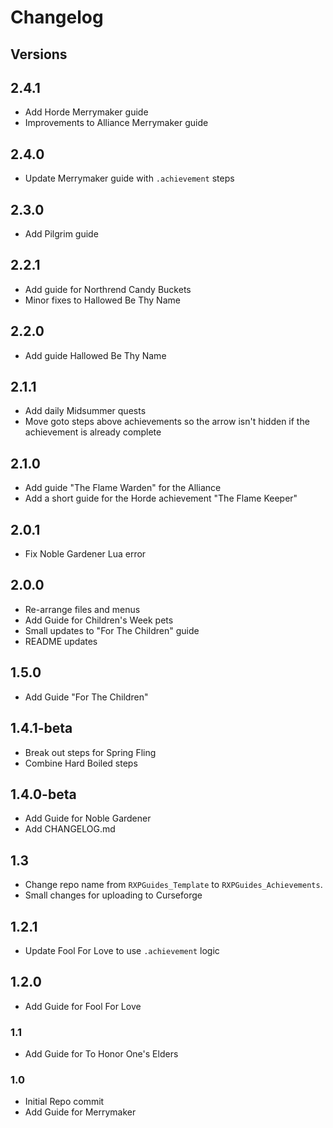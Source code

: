 # Changelog

## Versions

## 2.4.1
- Add Horde Merrymaker guide
- Improvements to Alliance Merrymaker guide

## 2.4.0
- Update Merrymaker guide with `.achievement` steps

## 2.3.0
- Add Pilgrim guide

## 2.2.1
- Add guide for Northrend Candy Buckets
- Minor fixes to Hallowed Be Thy Name

## 2.2.0
- Add guide Hallowed Be Thy Name

## 2.1.1
- Add daily Midsummer quests
- Move goto steps above achievements so the arrow isn't hidden if the achievement is already complete

## 2.1.0
- Add guide "The Flame Warden" for the Alliance
- Add a short guide for the Horde achievement "The Flame Keeper"

## 2.0.1
- Fix Noble Gardener Lua error

## 2.0.0
- Re-arrange files and menus
- Add Guide for Children's Week pets
- Small updates to "For The Children" guide
- README updates

## 1.5.0
- Add Guide "For The Children"

## 1.4.1-beta
- Break out steps for Spring Fling
- Combine Hard Boiled steps

## 1.4.0-beta
- Add Guide for Noble Gardener
- Add CHANGELOG.md

## 1.3
- Change repo name from `RXPGuides_Template` to `RXPGuides_Achievements`.
- Small changes for uploading to Curseforge

## 1.2.1
- Update Fool For Love to use `.achievement` logic

## 1.2.0
- Add Guide for Fool For Love

### 1.1
- Add Guide for To Honor One's Elders

### 1.0
- Initial Repo commit
- Add Guide for Merrymaker